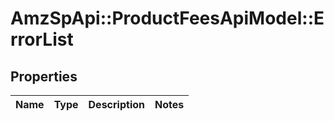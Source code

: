 # AmzSpApi::ProductFeesApiModel::ErrorList

## Properties
Name | Type | Description | Notes
------------ | ------------- | ------------- | -------------


